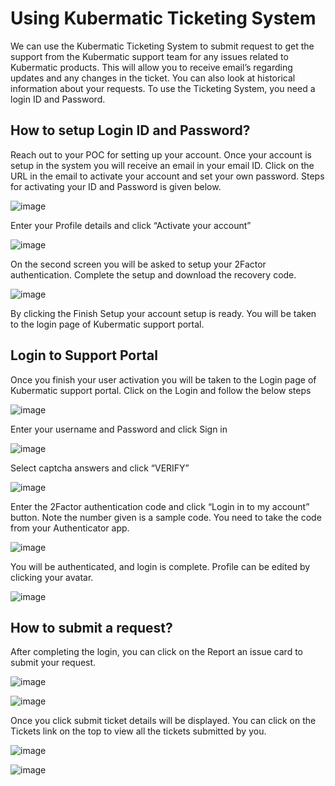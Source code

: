 # Using Kubermatic Ticketing System
We can use the Kubermatic Ticketing System to submit request to get the support from the Kubermatic support team for any issues related to Kubermatic products. This will allow you to receive email’s regarding updates and any changes in the ticket. You can also look at historical information about your requests. To use the Ticketing System, you need a login ID and Password.

## How to setup Login ID and Password?
Reach out to your POC for setting up your account. Once your account is setup in the system you will receive an email in your email ID. Click on the URL in the email to activate your account and set your own password. Steps for activating your ID and Password is given below. 

![image](https://user-images.githubusercontent.com/85133454/149874520-8ece9d94-008f-4904-81c0-1e7bc0e57af9.png)

Enter your Profile details and click “Activate your account”

![image](https://user-images.githubusercontent.com/85133454/149874654-ebe8d58f-c1fd-4bb3-b94a-4cf17e5e4717.png)

On the second screen you will be asked to setup your 2Factor authentication. Complete the setup and download the recovery code. 

![image](https://user-images.githubusercontent.com/85133454/149874736-66644d8b-acf3-4510-a9f2-36ca25e069c5.png)

By clicking the Finish Setup your account setup is ready. You will be taken to the login page of Kubermatic support portal.

## Login to Support Portal

Once you finish your user activation you will be taken to the Login page of Kubermatic support portal. Click on the Login and follow the below steps

![image](https://user-images.githubusercontent.com/85133454/149874909-8b940535-03c2-48de-91d7-db89ff8a6487.png)


Enter your username and Password and click Sign in

![image](https://user-images.githubusercontent.com/85133454/149874959-d7bb650d-a484-4721-9049-47ce72c904dd.png)

Select captcha answers and click “VERIFY”

![image](https://user-images.githubusercontent.com/85133454/149875004-edbf8e87-82e9-49bd-a4ab-406cf65dc185.png)

Enter the 2Factor authentication code and click “Login in to my account” button. Note the number given is a sample code. You need to take the code from your Authenticator app.

![image](https://user-images.githubusercontent.com/85133454/149875108-d4802bb1-b265-4c57-abe9-7f30f29d6a24.png)
 
You will be authenticated, and login is complete. Profile can be edited by clicking your avatar. 
 
![image](https://user-images.githubusercontent.com/85133454/149875125-877a3213-3007-4784-b993-a138a3d8b1c1.png)

## How to submit a request?

After completing the login, you can click on the Report an issue card to submit your request. 

![image](https://user-images.githubusercontent.com/85133454/149875183-e81e2f53-bc15-4977-9240-5a8ecfae9519.png)

![image](https://user-images.githubusercontent.com/85133454/149875191-b985da27-305e-44f7-8d7e-c2d7fb8cb86e.png)


Once you click submit ticket details will be displayed. You can click on the Tickets link on the top to view all the tickets submitted by you. 

![image](https://user-images.githubusercontent.com/85133454/149875236-9b79e3ec-4663-44df-8296-0a629f0c0f89.png)

![image](https://user-images.githubusercontent.com/85133454/149875257-6b4bc985-b513-4fd0-a63a-f6938b250d57.png)

